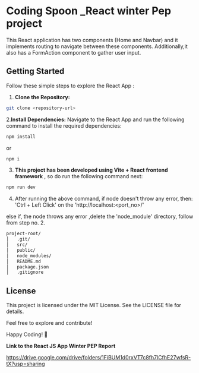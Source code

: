 # Coding Spoon _React winter Pep project

This React application has two components (Home and Navbar) and it implements routing to navigate between these components. Additionally,it also has a FormAction component to gather user input.

## Getting Started
Follow these simple steps to explore the React App :

1. **Clone the Repository:**

```bash
git clone <repository-url>
```


2.**Install Dependencies:** Navigate to the React App and run the following command to install the required dependencies:

```bash
npm install
```

or

```bash
npm i
```


3. **This project has been developed using Vite + React frontend framework** , so do run the following command next:

```bash
npm run dev
```

4. After running the above command, if node doesn't throw any error, then: 'Ctrl + Left Click' on the 'http://localhost:<port_no>/' 

else if, the node throws any error ,delete the 'node_module' directory, follow  from step no. 2.


```bash
project-root/
│   .git/
│   src/
│   public/
│   node_modules/
│   README.md
│   package.json
│   .gitignore
```

## License
This project is licensed under the MIT License. See the LICENSE file for details.

Feel free to explore and contribute!

Happy Coding! 🚀

**Link to the React JS App Winter PEP Report**

https://drive.google.com/drive/folders/1FiBUM1d0rxVT7c8fh7lCfhE27wfsR-tX?usp=sharing

